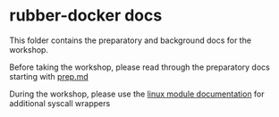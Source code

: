 # rubber-docker docs

This folder contains the preparatory and background docs for the workshop.

Before taking the workshop, please read through the preparatory docs starting with [prep.md](prep.md)

During the workshop, please use the [linux module documentation](https://rawgit.com/Fewbytes/rubber-docker/master/docs/linux/index.html) for additional syscall wrappers